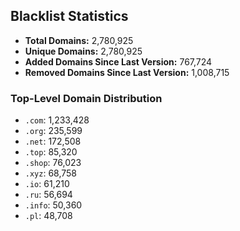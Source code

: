 ## Blacklist Statistics

- **Total Domains:** 2,780,925
- **Unique Domains:** 2,780,925
- **Added Domains Since Last Version:** 767,724
- **Removed Domains Since Last Version:** 1,008,715

### Top-Level Domain Distribution

-  `.com`: 1,233,428
-  `.org`: 235,599
-  `.net`: 172,508
-  `.top`: 85,320
-  `.shop`: 76,023
-  `.xyz`: 68,758
-  `.io`: 61,210
-  `.ru`: 56,694
-  `.info`: 50,360
-  `.pl`: 48,708
